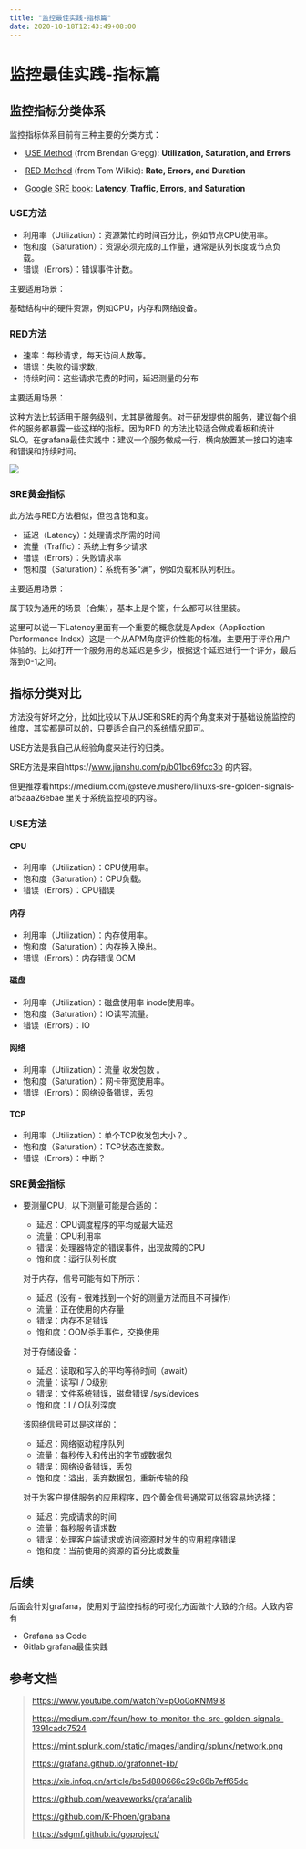 ```yaml
---
title: "监控最佳实践-指标篇"
date: 2020-10-18T12:43:49+08:00
---
```




# 监控最佳实践-指标篇

## 监控指标分类体系

监控指标体系目前有三种主要的分类方式：

- ​	[USE Method](http://www.brendangregg.com/usemethod.html) (from Brendan Gregg): **Utilization, Saturation, and Errors**

- ​	[RED Method](https://www.weave.works/blog/the-red-method-key-metrics-for-microservices-architecture/) (from Tom Wilkie): **Rate, Errors, and Duration**

- ​	[Google SRE book](https://smile.amazon.com/Site-Reliability-Engineering-Production-Systems/dp/149192912X/ref=sr_1_1): **Latency, Traffic, Errors, and Saturation**

  

### USE方法

- 利用率（Utilization）：资源繁忙的时间百分比，例如节点CPU使用率。
- 饱和度（Saturation）：资源必须完成的工作量，通常是队列长度或节点负载。
- 错误（Errors）：错误事件计数。

主要适用场景：

基础结构中的硬件资源，例如CPU，内存和网络设备。



### RED方法

- 速率：每秒请求，每天访问人数等。
- 错误：失败的请求数，
- 持续时间：这些请求花费的时间，延迟测量的分布

主要适用场景：

这种方法比较适用于服务级别，尤其是微服务。对于研发提供的服务，建议每个组件的服务都暴露一些这样的指标。因为RED 的方法比较适合做成看板和统计SLO。在grafana最佳实践中：建议一个服务做成一行，横向放置某一接口的速率和错误和持续时间。

![](https://www.weave.works/docs/cloud/latest/images/monitoring/red-method-dashboard.png)



### SRE黄金指标

此方法与RED方法相似，但包含饱和度。

- 延迟（Latency）：处理请求所需的时间 
- 流量（Traffic）：系统上有多少请求
- 错误（Errors）：失败请求率
- 饱和度（Saturation）：系统有多“满”，例如负载和队列积压。

主要适用场景：

属于较为通用的场景（合集），基本上是个筐，什么都可以往里装。

这里可以说一下Latency里面有一个重要的概念就是Apdex（Application Performance Index）这是一个从APM角度评价性能的标准，主要用于评价用户体验的。比如打开一个服务用的总延迟是多少，根据这个延迟进行一个评分，最后落到0-1之间。



## 指标分类对比

方法没有好坏之分，比如比较以下从USE和SRE的两个角度来对于基础设施监控的维度，其实都是可以的，只要适合自己的系统情况即可。

USE方法是我自己从经验角度来进行的归类。

SRE方法是来自https://www.jianshu.com/p/b01bc69fcc3b 的内容。

但更推荐看https://medium.com/@steve.mushero/linuxs-sre-golden-signals-af5aaa26ebae 里关于系统监控项的内容。

### USE方法

#### CPU

- 利用率（Utilization）：CPU使用率。
- 饱和度（Saturation）：CPU负载。
- 错误（Errors）：CPU错误

#### 内存

- 利用率（Utilization）：内存使用率。
- 饱和度（Saturation）：内存换入换出。
- 错误（Errors）：内存错误 OOM

#### 磁盘

- 利用率（Utilization）：磁盘使用率 inode使用率。
- 饱和度（Saturation）：IO读写流量。
- 错误（Errors）：IO

#### 网络

- 利用率（Utilization）：流量 收发包数 。
- 饱和度（Saturation）：网卡带宽使用率。
- 错误（Errors）：网络设备错误，丢包

#### TCP

- 利用率（Utilization）：单个TCP收发包大小？。
- 饱和度（Saturation）：TCP状态连接数。
- 错误（Errors）：中断？



### SRE黄金指标

- 要测量CPU，以下测量可能是合适的：

  - 延迟：CPU调度程序的平均或最大延迟
  - 流量：CPU利用率
  - 错误：处理器特定的错误事件，出现故障的CPU
  - 饱和度：运行队列长度

  对于内存，信号可能有如下所示：

  - 延迟 :(没有 - 很难找到一个好的测量方法而且不可操作）
  - 流量：正在使用的内存量
  - 错误：内存不足错误
  - 饱和度：OOM杀手事件，交换使用

  对于存储设备：

  - 延迟：读取和写入的平均等待时间（await）
  - 流量：读写I / O级别
  - 错误：文件系统错误，磁盘错误 /sys/devices
  - 饱和度：I / O队列深度

  该网络信号可以是这样的：

  - 延迟：网络驱动程序队列
  - 流量：每秒传入和传出的字节或数据包
  - 错误：网络设备错误，丢包
  - 饱和度：溢出，丢弃数据包，重新传输的段

  对于为客户提供服务的应用程序，四个黄金信号通常可以很容易地选择：

  - 延迟：完成请求的时间
  - 流量：每秒服务请求数
  - 错误：处理客户端请求或访问资源时发生的应用程序错误
  - 饱和度：当前使用的资源的百分比或数量

## 后续

后面会针对grafana，使用对于监控指标的可视化方面做个大致的介绍。大致内容有

- Grafana as Code
- Gitlab grafana最佳实践

## 参考文档

> https://www.youtube.com/watch?v=pOo0oKNM9I8
>
> https://medium.com/faun/how-to-monitor-the-sre-golden-signals-1391cadc7524
>
> https://mint.splunk.com/static/images/landing/splunk/network.png
>
> https://grafana.github.io/grafonnet-lib/
>
> https://xie.infoq.cn/article/be5d880666c29c66b7eff65dc
>
> https://github.com/weaveworks/grafanalib
>
> https://github.com/K-Phoen/grabana
>
> https://sdgmf.github.io/goproject/
